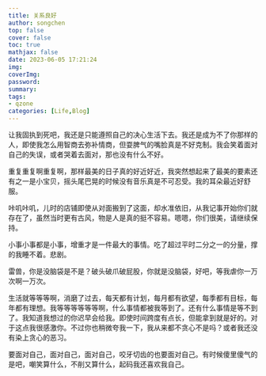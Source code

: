 ```yaml
---
title: 关系良好
author: songchen
top: false
cover: false
toc: true
mathjax: false
date: 2023-06-05 17:21:24
img:
coverImg:
password:
summary:
tags:
- qzone
categories: [Life,Blog]
---
```


让我固执到死吧，我还是只能遵照自己的决心生活下去。我还是成为不了你那样的人，即使我怎么用智商去弥补情商，但耍脾气的嘴脸真是不好克制。我会笑着面对自己的失误，或者哭着去面对，那也没有什么不好。

重复重复啊重复啊，那样最美的日子真的好近好近，我突然想起来了最美的要素还有之一是小宝贝，摇头尾巴晃的时候没有音乐真是不可忍受。我的耳朵最近好舒服。

咔叽咔叽，儿时的店铺即使从对面搬到了这面，却水准依旧，从我记事开始你们就存在了，虽然当时更有古风，物是人是真的挺不容易。嗯嗯，你们很美，请继续保持。

小事小事都是小事，增重才是一件最大的事情。吃了超过平时二分之一的分量，撑的我睡不着。悲剧。

雷兽，你是没脑袋是不是？破头破爪破屁股，你就是没脑袋，好吧，等我虐你一万次啊一万次。

生活就等等等啊，消磨了过去，每天都有计划，每月都有欲望，每季都有目标，每年都有理想。我等等等等等等啊，什么事情都被我等到了。还有什么事情是等不到了。我知道我想过的你迟早会给我。即使时间跨度有点长，但能拿到就是好的。对于这点我很感激你。不过你也稍微夸我一下，我从来都不贪心不是吗？或者我还没有染上贪心的恶习。

要面对自己，面对自己，面对自己，咬牙切齿的也要面对自己。有时候傻里傻气的是吧，嘲笑算什么，不削又算什么，起码我还喜欢我自己。